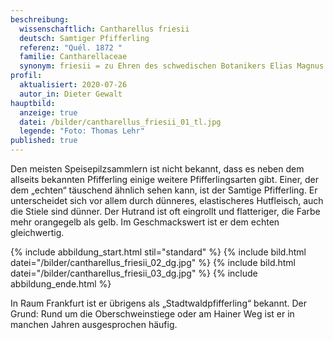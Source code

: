 ```yaml
---
beschreibung:
  wissenschaftlich: Cantharellus friesii
  deutsch: Samtiger Pfifferling
  referenz: "Quél. 1872 "
  familie: Cantharellaceae
  synonym: friesii = zu Ehren des schwedischen Botanikers Elias Magnus Fries
profil:
  aktualisiert: 2020-07-26
  autor_in: Dieter Gewalt
hauptbild:
  anzeige: true
  datei: /bilder/cantharellus_friesii_01_tl.jpg
  legende: "Foto: Thomas Lehr"
published: true
---
```

Den meisten Speisepilzsammlern ist nicht bekannt, dass es neben dem allseits bekannten Pfifferling einige weitere Pfifferlingsarten gibt. Einer, der dem „echten“ täuschend ähnlich sehen kann, ist der Samtige Pfifferling. Er unterscheidet sich vor allem durch dünneres, elastischeres Hutfleisch, auch die Stiele sind dünner. Der Hutrand ist oft eingrollt und flatteriger, die Farbe mehr orangegelb als gelb. Im Geschmackswert ist er dem echten gleichwertig.

{% include abbildung_start.html stil="standard" %}
{% include bild.html datei="/bilder/cantharellus_friesii_02_dg.jpg" %}
{% include bild.html datei="/bilder/cantharellus_friesii_03_dg.jpg" %}
{% include abbildung_ende.html %}

In Raum Frankfurt ist er übrigens als „Stadtwaldpfifferling“ bekannt. Der Grund: Rund um die Oberschweinstiege oder am Hainer Weg ist er in manchen Jahren ausgesprochen häufig.